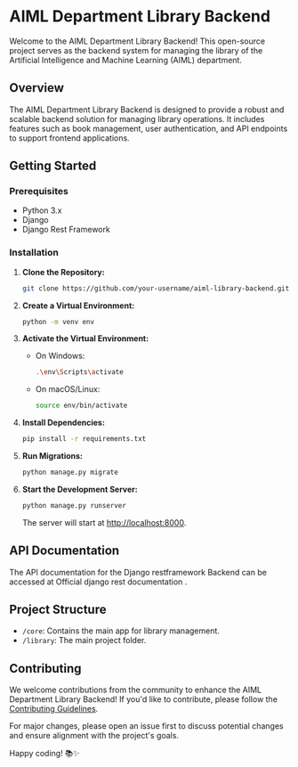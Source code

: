
# AIML Department Library Backend

Welcome to the AIML Department Library Backend! This open-source project serves as the backend system for managing the library of the Artificial Intelligence and Machine Learning (AIML) department.

## Overview

The AIML Department Library Backend is designed to provide a robust and scalable backend solution for managing library operations. It includes features such as book management, user authentication, and API endpoints to support frontend applications.

## Getting Started

### Prerequisites

- Python 3.x
- Django
- Django Rest Framework

### Installation

1. **Clone the Repository:**

   ```bash
   git clone https://github.com/your-username/aiml-library-backend.git
   ```

2. **Create a Virtual Environment:**

   ```bash
   python -m venv env
   ```

3. **Activate the Virtual Environment:**

   - On Windows:

     ```bash
     .\env\Scripts\activate
     ```

   - On macOS/Linux:

     ```bash
     source env/bin/activate
     ```

4. **Install Dependencies:**

   ```bash
   pip install -r requirements.txt
   ```

5. **Run Migrations:**

   ```bash
   python manage.py migrate
   ```

6. **Start the Development Server:**

   ```bash
   python manage.py runserver
   ```

   The server will start at [http://localhost:8000](http://localhost:8000).

## API Documentation

The API documentation for the Django restframework Backend can be accessed at Official django rest documentation .

## Project Structure

- `/core`: Contains the main app for library management.
- `/library`: The main project folder.

## Contributing

We welcome contributions from the community to enhance the AIML Department Library Backend! If you'd like to contribute, please follow the [Contributing Guidelines](CONTRIBUTING.md).

For major changes, please open an issue first to discuss potential changes and ensure alignment with the project's goals.


Happy coding! 📚✨
